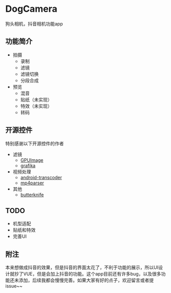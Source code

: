 # DogCamera

狗头相机，抖音相机功能app

## 功能简介

- 拍摄
    - 录制
    - 滤镜
    - 滤镜切换
    - 分段合成
- 预览
    - 混音
    - 贴纸（未实现）
    - 特效（未实现）
    - 转码
    
## 开源控件

特别感谢以下开源控件的作者

- 滤镜
    - [GPUImage](https://github.com/CyberAgent/android-gpuimage)
    - [grafika](https://github.com/google/grafika)
- 视频处理
    - [android-transcoder](https://github.com/ypresto/android-transcoder)
    - [mp4parser](https://github.com/sannies/mp4parser)
- 其他
    - [butterknife](https://github.com/JakeWharton/butterknife)
    
## TODO

- 机型适配
- 贴纸和特效
- 完善UI    
    
## 附注

本来想做成抖音的效果，但是抖音的界面太花了，不利于功能的展示，所以UI设计就抄了VUE，但是会加上抖音的功能。这个app目前还有许多bug，以及很多功能还未添加，后续我都会慢慢完善。如果大家有好的点子，欢迎留言或者提issue~~    
    
